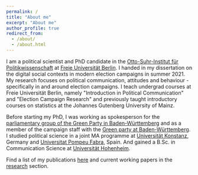 ```yaml
---
permalink: /
title: "About me"
excerpt: "About me"
author_profile: true
redirect_from:
  - /about/
  - /about.html
---
```


I am a political scientist and PhD candidate in the [Otto-Suhr-Institut für Politikwissenschaft](https://www.polsoz.fu-berlin.de/polwiss/index.html) at [Freie Universität Berlin](https://www.fu-berlin.de/). I handed in my dissertation on the digital social contexts in modern election campaigns in summer 2021. My research focuses on political communication, attitudes and behaviour - specifically in and around election campaigns. I teach undergrad courses at Freie Universität Berlin, namely "Introduction in Political Communication" and "Election Campaign Research" and previously taught introductory courses on statistics at the Johannes Gutenberg University of Mainz.

Before starting my PhD, I was working as spokesperson for the [parliamentary group of the Green Party in Baden-Württemberg](https://www.gruene-landtag-bw.de/) and as a member of the campaign staff with the [Green party at Baden-Württemberg](https://www.gruene-bw.de/). I studied political science in a joint MA programme at [Universität Konstanz](https://www.uni-konstanz.de/), Germany and [Universitat Pompeu Fabra](https://www.uni-konstanz.de/), Spain. And gained a B.Sc. in Communication Science at [Universität Hohenheim](https://www.uni-hohenheim.de/).

Find a list of my publications [here](/publications/) and current working papers in the [research](/research/) section.

